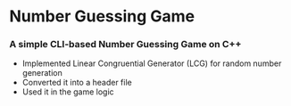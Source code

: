 # Number Guessing Game

### A simple CLI-based Number Guessing Game on C++

- Implemented Linear Congruential Generator (LCG) for random number generation
- Converted it into a header file
- Used it in the game logic

